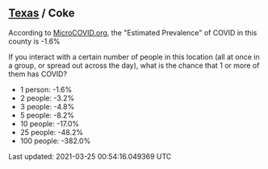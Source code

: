 
## [Texas](/united-states/texas) / Coke

According to [MicroCOVID.org](http://microcovid.org),
the "Estimated Prevalence" of COVID in this county is -1.6%

If you interact with a certain number of people in this location
(all at once in a group, or spread out across the day), what is the chance that
1 or more of them has COVID?

- 1 person: -1.6%
- 2 people: -3.2%
- 3 people: -4.8%
- 5 people: -8.2%
- 10 people: -17.0%
- 25 people: -48.2%
- 100 people: -382.0%

Last updated: 2021-03-25 00:54:16.049369 UTC
